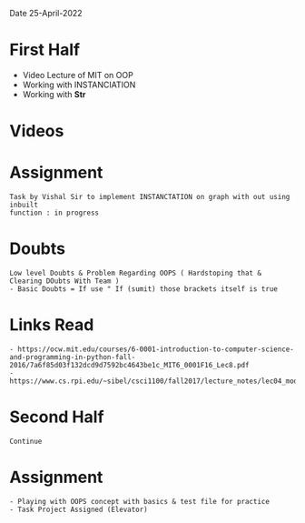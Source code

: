Date 25-April-2022
# First Half

  - Video Lecture of MIT on OOP
  - Working with INSTANCIATION
  - Working with __Str__

# Videos

    

# Assignment

    Task by Vishal Sir to implement INSTANCTATION on graph with out using inbuilt 
    function : in progress

# Doubts

    Low level Doubts & Problem Regarding OOPS ( Hardstoping that & Clearing DOubts With Team )
    - Basic Doubts = If use " If (sumit) those brackets itself is true
# Links Read
    - https://ocw.mit.edu/courses/6-0001-introduction-to-computer-science-and-programming-in-python-fall-2016/7a6f85d03f132dcd9d7592bc4643be1c_MIT6_0001F16_Lec8.pdf
    - https://www.cs.rpi.edu/~sibel/csci1100/fall2017/lecture_notes/lec04_modules_functions1.html

# Second Half

    Continue

# Assignment

    - Playing with OOPS concept with basics & test file for practice
    - Task Project Assigned (Elevator)
    
